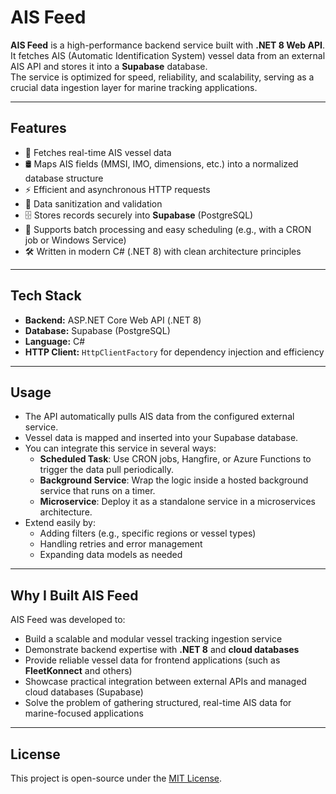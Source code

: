 # AIS Feed

**AIS Feed** is a high-performance backend service built with **.NET 8 Web API**.  
It fetches AIS (Automatic Identification System) vessel data from an external AIS API and stores it into a **Supabase** database.  
The service is optimized for speed, reliability, and scalability, serving as a crucial data ingestion layer for marine tracking applications.

---

## Features

- 🚢 Fetches real-time AIS vessel data
- 🛢️ Maps AIS fields (MMSI, IMO, dimensions, etc.) into a normalized database structure
- ⚡ Efficient and asynchronous HTTP requests
- 🧹 Data sanitization and validation
- 🗄️ Stores records securely into **Supabase** (PostgreSQL)
- 🔄 Supports batch processing and easy scheduling (e.g., with a CRON job or Windows Service)
- 🛠️ Written in modern C# (.NET 8) with clean architecture principles

---

## Tech Stack

- **Backend:** ASP.NET Core Web API (.NET 8)
- **Database:** Supabase (PostgreSQL)
- **Language:** C#
- **HTTP Client:** `HttpClientFactory` for dependency injection and efficiency

---

## Usage

- The API automatically pulls AIS data from the configured external service.
- Vessel data is mapped and inserted into your Supabase database.
- You can integrate this service in several ways:
  - **Scheduled Task**: Use CRON jobs, Hangfire, or Azure Functions to trigger the data pull periodically.
  - **Background Service**: Wrap the logic inside a hosted background service that runs on a timer.
  - **Microservice**: Deploy it as a standalone service in a microservices architecture.
- Extend easily by:
  - Adding filters (e.g., specific regions or vessel types)
  - Handling retries and error management
  - Expanding data models as needed

---

## Why I Built AIS Feed

AIS Feed was developed to:

- Build a scalable and modular vessel tracking ingestion service
- Demonstrate backend expertise with **.NET 8** and **cloud databases**
- Provide reliable vessel data for frontend applications (such as **FleetKonnect** and others)
- Showcase practical integration between external APIs and managed cloud databases (Supabase)
- Solve the problem of gathering structured, real-time AIS data for marine-focused applications

---

## License

This project is open-source under the [MIT License](LICENSE).
